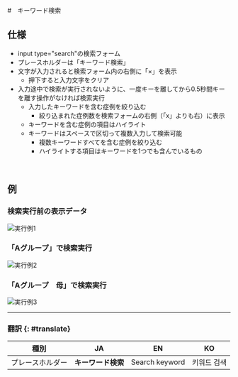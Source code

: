 #　キーワード検索

## 仕様

- input type="search"の検索フォーム
- プレースホルダーは「キーワード検索」
- 文字が入力されると検索フォーム内の右側に「×」を表示
    - 押下すると入力文字をクリア
- 入力途中で検索が実行されないように、一度キーを離してから0.5秒間キーを離す操作がなければ検索実行
    - 入力したキーワードを含む症例を絞り込む
        - 絞り込まれた症例数を検索フォームの右側（「x」よりも右）に表示
    - キーワードを含む症例の項目はハイライト
    - キーワードはスペースで区切って複数入力して検索可能
        - 複数キーワードすべてを含む症例を絞り込む
        - ハイライトする項目はキーワードを1つでも含んでいるもの

<br>

## 例

### 検索実行前の表示データ

![実行例1](/assets/images/cases_search_keyword01.png)

### 「Aグループ」で検索実行

![実行例2](/assets/images/cases_search_keyword02.png)

### 「Aグループ　母」で検索実行

![実行例3](/assets/images/cases_search_keyword03.png)

---

### 翻訳 {: #translate}
<table>
  <thead>
    <tr>
      <th>種別</th>
      <th>JA</th>
      <th>EN</th>
      <th>KO</th>
    </tr>
  </thead>
  <tbody>
    <tr>
      <td>プレースホルダー</td>
      <td><strong>キーワード検索</strong></td>
      <td>Search keyword</td>
      <td>키워드 검색</td>
    </tr>
  </tbody>
</table>
